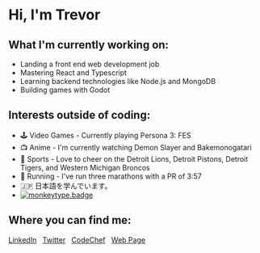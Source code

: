 # Hi, I'm Trevor

## What I'm currently working on:
- Landing a front end web development job
- Mastering React and Typescript
- Learning backend technologies like Node.js and MongoDB
- Building games with Godot

## Interests outside of coding:
- 🕹️ Video Games - Currently playing Persona 3: FES
- 📺 Anime - I'm currently watching Demon Slayer and Bakemonogatari
- 🏈 Sports - Love to cheer on the Detroit Lions, Detroit Pistons, Detroit Tigers, and Western Michigan Broncos
- 👟 Running - I've run three marathons with a PR of 3:57
- 🇯🇵 日本語を学んでいます。
- [![monkeytype.badge]](https://monkeytype.com/)

## Where you can find me:
<a href="https://www.linkedin.com/in/trevor-bruner-6679a072/">LinkedIn</a>
&nbsp;&nbsp;<a href="https://twitter.com/TrevorABruner">Twitter</a>
&nbsp;&nbsp;<a href="https://www.codechef.com/users/brunertre">CodeChef</a>
&nbsp;&nbsp;<a href="https://tbruner.github.io">Web Page</a>

[monkeytype.badge]: https://img.shields.io/endpoint?style=flat&url=https%3A%2F%2Fmonkeytype-badge-vhd5lan7mmhz.runkit.sh%3Fmessage%3D66wpm%26label%3Dmonkeytype%26logoVariant%3Done
